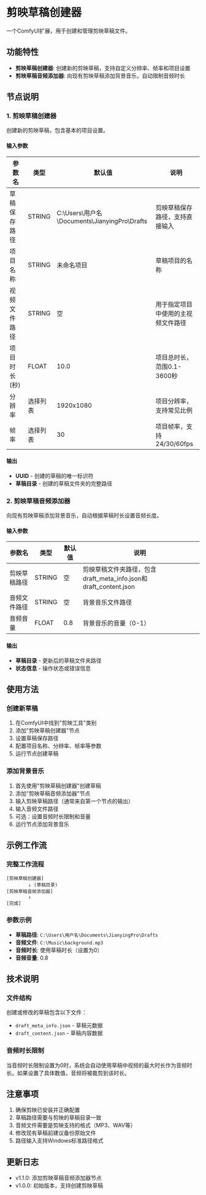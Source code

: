 # 剪映草稿创建器

一个ComfyUI扩展，用于创建和管理剪映草稿文件。

## 功能特性

- **剪映草稿创建器**: 创建新的剪映草稿，支持自定义分辨率、帧率和项目设置
- **剪映草稿音频添加器**: 向现有剪映草稿添加背景音乐，自动限制音频时长

## 节点说明

### 1. 剪映草稿创建器

创建新的剪映草稿，包含基本的项目设置。

#### 输入参数

| 参数名 | 类型 | 默认值 | 说明 |
|--------|------|--------|------|
| 草稿保存路径 | STRING | C:\Users\用户名\Documents\JianyingPro\Drafts | 剪映草稿保存路径，支持直接输入 |
| 项目名称 | STRING | 未命名项目 | 草稿项目的名称 |
| 视频文件路径 | STRING | 空 | 用于指定项目中使用的主视频文件路径 |
| 项目时长(秒) | FLOAT | 10.0 | 项目总时长，范围0.1-3600秒 |
| 分辨率 | 选择列表 | 1920x1080 | 项目分辨率，支持常见比例 |
| 帧率 | 选择列表 | 30 | 项目帧率，支持24/30/60fps |

#### 输出

- **UUID** - 创建的草稿的唯一标识符
- **草稿目录** - 创建的草稿文件夹的完整路径

### 2. 剪映草稿音频添加器

向现有剪映草稿添加背景音乐，自动根据草稿时长设置音频长度。

#### 输入参数

| 参数名 | 类型 | 默认值 | 说明 |
|--------|------|--------|------|
| 剪映草稿路径 | STRING | 空 | 剪映草稿文件夹路径，包含draft_meta_info.json和draft_content.json |
| 音频文件路径 | STRING | 空 | 背景音乐文件路径 |
| 音频音量 | FLOAT | 0.8 | 背景音乐的音量（0-1） |

#### 输出

- **草稿目录** - 更新后的草稿文件夹路径
- **状态信息** - 操作状态或错误信息

## 使用方法

### 创建新草稿

1. 在ComfyUI中找到"剪映工具"类别
2. 添加"剪映草稿创建器"节点
3. 设置草稿保存路径
4. 配置项目名称、分辨率、帧率等参数
5. 运行节点创建草稿

### 添加背景音乐

1. 首先使用"剪映草稿创建器"创建草稿
2. 添加"剪映草稿音频添加器"节点
3. 输入剪映草稿路径（通常来自第一个节点的输出）
4. 输入音频文件路径
5. 可选：设置音频时长限制和音量
6. 运行节点添加背景音乐

## 示例工作流

### 完整工作流程

```
[剪映草稿创建器] 
        ↓ (草稿目录)
[剪映草稿音频添加器]
        ↓
[完成]
```

### 参数示例

- **草稿路径**: `C:\Users\用户名\Documents\JianyingPro\Drafts`
- **音频文件**: `C:\Music\background.mp3`
- **音频时长**: 使用草稿时长（设置为0）
- **音频音量**: 0.8

## 技术说明

### 文件结构

创建或修改的草稿包含以下文件：
- `draft_meta_info.json` - 草稿元数据
- `draft_content.json` - 草稿内容数据

### 音频时长限制

当音频时长限制设置为0时，系统会自动使用草稿中视频的最大时长作为音频时长。如果设置了具体数值，音频将被裁剪到该时长。

## 注意事项

1. 确保剪映已安装并正确配置
2. 草稿路径需要与剪映的草稿目录一致
3. 音频文件需要是剪映支持的格式（MP3、WAV等）
4. 修改现有草稿前建议备份原始文件
5. 路径输入支持Windows标准路径格式

## 更新日志

- v1.1.0: 添加剪映草稿音频添加器节点
- v1.0.0: 初始版本，支持创建剪映草稿